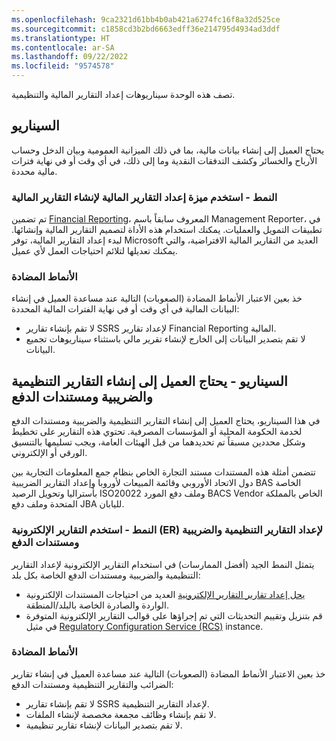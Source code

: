 ```yaml
---
ms.openlocfilehash: 9ca2321d61bb4b0ab421a6274fc16f8a32d525ce
ms.sourcegitcommit: c1858cd3b2bd6663edff36e214795d4934ad3ddf
ms.translationtype: HT
ms.contentlocale: ar-SA
ms.lasthandoff: 09/22/2022
ms.locfileid: "9574578"
---
```

تصف هذه الوحدة سيناريوهات إعداد التقارير المالية والتنظيمية.

## <a name="scenario"></a>السيناريو

يحتاج العميل إلى إنشاء بيانات مالية، بما في ذلك الميزانية العمومية وبيان الدخل وحساب الأرباح والخسائر وكشف التدفقات النقدية وما إلى ذلك، في أي وقت أو في نهاية فترات مالية محددة. 

### <a name="pattern---use-the-financial-reporting-feature-to-generate-financial-reporting"></a>النمط - استخدم ميزة إعداد التقارير المالية لإنشاء التقارير المالية 

تم تضمين [Financial Reporting](/dynamics365/fin-ops-core/dev-itpro/analytics/financial-reporting-intro/?azure-portal=true)، المعروف سابقاً باسم Management Reporter، في تطبيقات التمويل والعمليات. يمكنك استخدام هذه الأداة لتصميم التقارير المالية وإنشائها. لبدء إعداد التقارير المالية، توفر Microsoft العديد من التقارير المالية الافتراضية، والتي يمكنك تعديلها لتلائم احتياجات العمل لأي عميل.

### <a name="anti-patterns"></a>الأنماط المضادة

خذ بعين الاعتبار الأنماط المضادة (الصعوبات) التالية عند مساعدة العميل في إنشاء البيانات المالية في أي وقت أو في نهاية الفترات المالية المحددة:
- لا تقم بإنشاء تقارير SSRS لإعداد تقارير Financial Reporting المالية.
- لا تقم بتصدير البيانات إلى الخارج لإنشاء تقرير مالي باستثناء سيناريوهات تجميع البيانات.

## <a name="scenario---customer-needs-to-generate-regulatory-tax-reporting-and-payment-documents"></a>السيناريو - يحتاج العميل إلى إنشاء التقارير التنظيمية والضريبية ومستندات الدفع 

في هذا السيناريو، يحتاج العميل إلى إنشاء التقارير التنظيمية والضريبية ومستندات الدفع لخدمة الحكومة المحلية أو المؤسسات المصرفية. تحتوي هذه التقارير على تخطيط وشكل محددين مسبقاً تم تحديدهما من قبل الهيئات العامة، ويجب تسليمها بالتنسيق الورقي أو الإلكتروني.

تتضمن أمثلة هذه المستندات مستند التجارة الخاص بنظام جمع المعلومات التجارية بين دول الاتحاد الأوروبي وقائمة المبيعات لأوروبا وإعداد التقارير الضريبية BAS الخاصة بأستراليا وتحويل الرصيد ISO20022 وملف دفع المورد BACS Vendor الخاص بالمملكة المتحدة وملف دفع JBA لليابان.

### <a name="pattern---use-electronic-reporting-er-to-set-up-regulatory-tax-reporting-and-payment-documents"></a>النمط - استخدم التقارير الإلكترونية (ER) لإعداد التقارير التنظيمية والضريبية ومستندات الدفع

يتمثل النمط الجيد (أفضل الممارسات) في استخدام التقارير الإلكترونية لإعداد التقارير التنظيمية والضريبية ومستندات الدفع الخاصة بكل بلد:
- [يحل إعداد تقارير التقارير الإلكترونية](/dynamics365/fin-ops-core/dev-itpro/analytics/general-electronic-reporting/?azure-portal=true) العديد من احتياجات المستندات الإلكترونية الواردة والصادرة الخاصة بالبلد/المنطقة. 
- قم بتنزيل وتقييم التحديثات التي تم إجراؤها على قوالب التقارير الإلكترونية المتوفرة في مثيل [Regulatory Configuration Service (RCS)](/dynamics365/finance/localizations/rcs-overview/?azure-portal=true) instance.

### <a name="anti-patterns"></a>الأنماط المضادة

خذ بعين الاعتبار الأنماط المضادة (الصعوبات) التالية عند مساعدة العميل في إنشاء تقارير الضرائب والتقارير التنظيمية ومستندات الدفع:
- لا تقم بإنشاء تقارير SSRS لإعداد التقارير التنظيمية. 
- لا تقم بإنشاء وظائف مجمعة مخصصة لإنشاء الملفات.
- لا تقم بتصدير البيانات لإنشاء تقارير تنظيمية.
